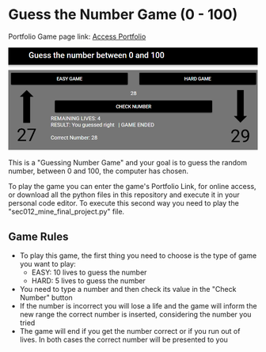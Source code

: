 # Guess the Number Game (0 - 100)

Portfolio Game page link: [Access Portfolio](https://meduardaeneves.github.io/portfolio/games/guess_the_number/)

<p align="center">
  <img src="files/guess_the_number_playing.png" width="750">
</p>

<p>This is a "Guessing Number Game" and your goal is to guess the random number, between 0 and 100, the computer has chosen.</p>

<p>To play the game you can enter the game's Portfolio Link, for online access, or download all the python files in this repository and execute it in your personal code editor. To execute this second way you need to play the "sec012_mine_final_project.py" file.</p>

## Game Rules
  <p>
    <ul>
      <li>To play this game, the first thing you need to choose is the type of game you want to play:
        <ul>
          <li>EASY: 10 lives to guess the number</li>
          <li>HARD: 5 lives to guess the number</li>
        </ul>
      </li>
      <li>You need to type a number and then check its value in the "Check Number" button</li>
      <li>If the number is incorrect you will lose a life and the game will inform the new range the correct number is inserted, considering the number you tried</li>
      <li>The game will end if you get the number correct or if you run out of lives. In both cases the correct number will be presented to you</li>
    </ul>
  </p>

